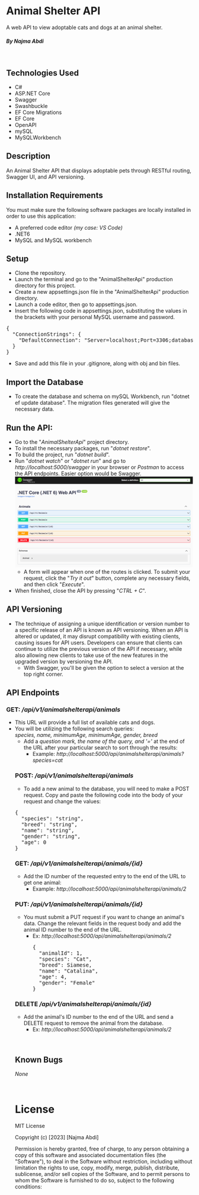 
# Animal Shelter API

A web API to view adoptable cats and dogs at an animal shelter.

#### *By Najma Abdi*
<p>&nbsp;</p>

## Technologies Used
* C#
* ASP.NET Core
* Swagger
* Swashbuckle
* EF Core Migrations
* EF Core
* OpenAPI
* mySQL
* MySQLWorkbench

## Description

An Animal Shelter API that displays adoptable pets through RESTful routing, Swagger UI, and API versioning.

## Installation Requirements 
You must make sure the following software packages are locally installed in order to use this application:
- A preferred code editor *(my case: VS Code)*
- .NET6
- MySQL and MySQL workbench



## Setup

- Clone the repository.
- Launch the terminal and go to the "AnimalShelterApi" production directory for this project.
- Create a new appsettings.json file in the "AnimalShelterApi" production directory.
- Launch a code editor, then go to appsettings.json.
- Insert the following code in appsettings.json, substituting the values in the brackets with your personal MySQL username and password.

<pre>{  
  "ConnectionStrings": {  
    "DefaultConnection": "Server=localhost;Port=3306;database=jase_seeley;uid=[YOUR-USERNAME-HERE];pwd=[YOUR-PASSWORD-HERE];"  
  }  
}</pre>

- Save and add this file in your .gitignore, along with obj and bin files.

## Import the Database

- To create the database and schema on mySQL Workbench, run "dotnet ef update database". The migration files generated will give the necessary data.


## Run the API:
- Go to the "*AnimalShelterApi*" project directory.
- To install the necessary packages, run "*dotnet restore*".
- To build the project, run "*dotnet build*".
- Run "*dotnet watch*" or "*dotnet run*" and go to *http://localhost:5000/swagger* in your browser or *Postman* to access the API endpoints. Easier option would be Swagger.
![Swagger Screenshot](./Swagger.png)
     - A form will appear when one of the routes is clicked. To submit your request, click the "*Try it out*" button, complete any necessary fields, and then click "*Execute*". 
- When finished, close the API by pressing "*CTRL + C*".
 

## API Versioning
- The technique of assigning a unique identification or version number to a specific release of an API is known as API versioning. When an API is altered or updated, it may disrupt compatibility with existing clients, causing issues for API users. Developers can ensure that clients can continue to utilize the previous version of the API if necessary, while also allowing new clients to take use of the new features in the upgraded version by versioning the API.
  - With Swagger, you'll be given the option to select a version at the top right corner.


## API Endpoints 
### GET: */api/v1/animalshelterapi/animals*
* This URL will provide a full list of available cats and dogs.
* You will be utilizing the following search queries:   
*species, name, minimumAge, minimumAge, gender, breed*<ul>
* Add a *question mark, the name of the query, and '='* at the end of the URL after your particular search to sort through the results:
    - Example: *http://localhost:5000/api/animalshelterapi/animals?species=cat* 


### POST: */api/v1/animalshelterapi/animals*
* To add a new animal to the database, you will need to make a POST request. Copy and paste the following code into the body of your request and change the values:
<pre>{
  "species": "string",
  "breed": "string",
  "name": "string",
  "gender": "string",
  "age": 0
}</pre>


### GET: */api/v1/animalshelterapi/animals/{id}*
* Add the ID number of the requested entry to the end of the URL to get one animal:  
  - Example: *http://localhost:5000/api/animalshelterapi/animals/2*

### PUT: */api/v1/animalshelterapi/animals/{id}*
* You must submit a PUT request if you want to change an animal's data. Change the relevant fields in the request body and add the animal ID number to the end of the URL.   
  - Ex: *http://localhost:5000/api/animalshelterapi/animals/2*   
    <pre>{
      "animalId": 1,
      "species": "Cat",
      "breed": Siamese,
      "name": "Catalina",
      "age": 4,
      "gender": "Female"
    }</pre>

### DELETE */api/v1/animalshelterapi/animals/{id}*
* Add the animal's ID number to the end of the URL and send a DELETE request to remove the animal from the database.  
  - Ex: *http://localhost:5000/api/animalshelterapi/animals/2* 

<p>&nbsp;</p>

## Known Bugs

*None*

<p>&nbsp;</p>

# License

MIT License

Copyright (c) [2023] [Najma Abdi]

Permission is hereby granted, free of charge, to any person obtaining a copy of this software and associated documentation files (the "Software"), to deal in the Software without restriction, including without limitation the rights to use, copy, modify, merge, publish, distribute, sublicense, and/or sell copies of the Software, and to permit persons to whom the Software is furnished to do so, subject to the following conditions: